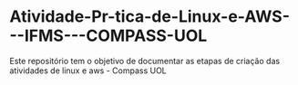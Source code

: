 # Atividade-Pr-tica-de-Linux-e-AWS---IFMS---COMPASS-UOL
Este repositório tem o objetivo de documentar as etapas de criação das atividades de linux e aws - Compass UOL
